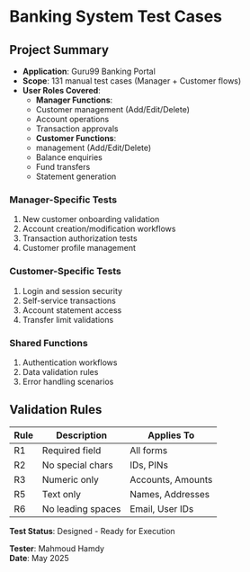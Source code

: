 # Banking System Test Cases

## Project Summary
- **Application**: Guru99 Banking Portal  
- **Scope**: 131 manual test cases (Manager + Customer flows)  
- **User Roles Covered**:
  -  **Manager Functions**:
    - Customer management (Add/Edit/Delete)
    - Account operations
    - Transaction approvals
  -  **Customer Functions**:
    - management (Add/Edit/Delete)
    - Balance enquiries  
    - Fund transfers  
    - Statement generation  


### Manager-Specific Tests
1. New customer onboarding validation
2. Account creation/modification workflows
3. Transaction authorization tests
4. Customer profile management

### Customer-Specific Tests  
1. Login and session security
2. Self-service transactions
3. Account statement access
4. Transfer limit validations

### Shared Functions
1. Authentication workflows
2. Data validation rules
3. Error handling scenarios

## Validation Rules
| Rule | Description | Applies To |
|------|-------------|------------|
| R1 | Required field | All forms |
| R2 | No special chars | IDs, PINs |
| R3 | Numeric only | Accounts, Amounts |
| R5 | Text only | Names, Addresses |
| R6 | No leading spaces | Email, User IDs |

**Test Status**: Designed - Ready for Execution  

**Tester**: Mahmoud Hamdy  
**Date**: May 2025  

